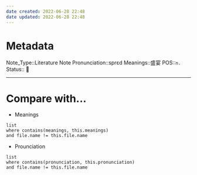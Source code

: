 ```yaml
---
date created: 2022-06-28 22:48
date updated: 2022-06-28 22:48
---
```


# Metadata

Note_Type::Literature Note
Pronunciation::sprɛd
Meanings::盛宴
POS::`n.`
Status:: 👶

---

# Compare with...

- Meanings

```dataview
list
where contains(meanings, this.meanings)
and file.name != this.file.name
```

- Prounciation

```dataview
list
where contains(pronunciation, this.pronunciation)
and file.name != this.file.name
```
